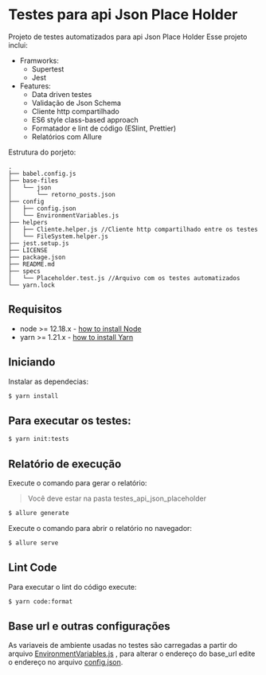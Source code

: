 # Testes para api Json Place Holder

Projeto de testes automatizados para api Json Place Holder
Esse projeto inclui:
- Framworks:
    - Supertest
    - Jest
- Features:
    - Data driven testes
    - Validação de Json Schema
    - Cliente http compartilhado 
    - ES6 style class-based approach
    - Formatador e lint de código (ESlint, Prettier)
    - Relatórios com Allure

Estrutura do porjeto:
```
.
├── babel.config.js
├── base-files
│   └── json
│       └── retorno_posts.json
├── config
│   ├── config.json
│   └── EnvironmentVariables.js
├── helpers
│   ├── Cliente.helper.js //Cliente http compartilhado entre os testes
│   └── FileSystem.helper.js
├── jest.setup.js
├── LICENSE
├── package.json
├── README.md
├── specs
│   └── Placeholder.test.js //Arquivo com os testes automatizados
└── yarn.lock
```
    
## Requisitos
- node >= 12.18.x - [how to install Node](https://nodejs.org/en/download/)
- yarn >= 1.21.x - [how to install Yarn](https://yarnpkg.com/en/docs/install#debian-stable)

## Iniciando
Instalar as dependecias:

```bash
$ yarn install
```

## Para executar os testes:
```bash
$ yarn init:tests
```

## Relatório de execução
Execute o comando para gerar o relatório:
> Você deve estar na pasta testes_api_json_placeholder
```bash
$ allure generate
```

Execute o comando para abrir o relatório no navegador:

```bash
$ allure serve
```

## Lint Code
Para executar o lint do código execute:

```bash
$ yarn code:format
```

## Base url e outras configurações
As variaveis de ambiente usadas no testes são carregadas a partir do arquivo [EnvironmentVariables.js](https://github.com/Schveitzer/api-tests-supertest-jest/blob/master/config/EnvironmentVariables.js) , para alterar o endereço do base_url edite o endereço no arquivo [config.json](https://github.com/Schveitzer/api-tests-supertest-jest/blob/master/config/config.json).
